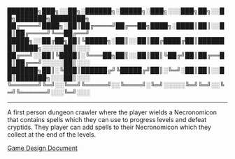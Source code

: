 ███████╗███╗░░██╗░██████╗░█████╗░███╗░░░███╗██╗░░██╗███████╗████████╗
██╔════╝████╗░██║██╔════╝██╔══██╗████╗░████║██║░░██║██╔════╝╚══██╔══╝
█████╗░░██╔██╗██║╚█████╗░██║░░██║██╔████╔██║███████║█████╗░░░░░██║░░░
██╔══╝░░██║╚████║░╚═══██╗██║░░██║██║╚██╔╝██║██╔══██║██╔══╝░░░░░██║░░░
███████╗██║░╚███║██████╔╝╚█████╔╝██║░╚═╝░██║██║░░██║███████╗░░░██║░░░
╚══════╝╚═╝░░╚══╝╚═════╝░░╚════╝░╚═╝░░░░░╚═╝╚═╝░░╚═╝╚══════╝░░░╚═╝░░░                                        

---

A first person dungeon crawler where the player wields a Necronomicon that contains spells which they can use to progress levels and defeat cryptids. They player can add spells to their Necronomicon which they collect at the end of the levels.


[Game Design Document](https://docs.google.com/document/d/17nCSSeE1EpEoT80FvxB79InrPVyyLrO76Wc9rdWzrqI/edit?usp=sharing)
